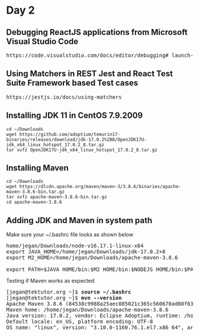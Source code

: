 # Day 2

## Debugging ReactJS applications from Microsoft Visual Studio Code
<pre>
https://code.visualstudio.com/docs/editor/debugging#_launch-configurations
</pre>

## Using Matchers in REST Jest and React Test Suite Framework based Test cases
<pre>
https://jestjs.io/docs/using-matchers
</pre>

## Installing JDK 11 in CentOS 7.9.2009
```
cd ~/Downloads
wget https://github.com/adoptium/temurin17-binaries/releases/download/jdk-17.0.2%2B8/OpenJDK17U-jdk_x64_linux_hotspot_17.0.2_8.tar.gz
tar xvfz OpenJDK17U-jdk_x64_linux_hotspot_17.0.2_8.tar.gz
```

## Installing Maven
```
cd ~/Downloads
wget https://dlcdn.apache.org/maven/maven-3/3.8.6/binaries/apache-maven-3.8.6-bin.tar.gz
tar xvfz apache-maven-3.8.6-bin.tar.gz
cd apache-maven-3.8.6
```

## Adding JDK and Maven in system path
Make sure your ~/.bashrc file looks as shown below
<pre>
home/jegan/Downloads/node-v16.17.1-linux-x64
export JAVA_HOME=/home/jegan/Downloads/jdk-17.0.2+8
export M2_HOME=/home/jegan/Downloads/apache-maven-3.8.6

export PATH=$JAVA_HOME/bin:$M2_HOME/bin:$NODEJS_HOME/bin:$PATH
</pre>

Testing if Maven works as expected
<pre>
[jegan@tektutor.org ~]$ <b>source ~/.bashrc</b>
[jegan@tektutor.org ~]$ <b>mvn --version</b>
Apache Maven 3.8.6 (84538c9988a25aec085021c365c560670ad80f63)
Maven home: /home/jegan/Downloads/apache-maven-3.8.6
Java version: 17.0.2, vendor: Eclipse Adoptium, runtime: /home/jegan/Downloads/jdk-17.0.2+8
Default locale: en_US, platform encoding: UTF-8
OS name: "linux", version: "3.10.0-1160.76.1.el7.x86_64", arch: "amd64", family: "unix"
</pre>
